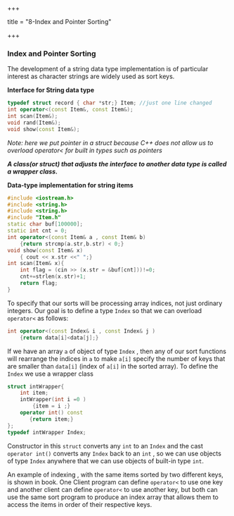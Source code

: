 +++

title = "8-Index and Pointer Sorting"

+++

### Index and Pointer Sorting

The development of a string data type implementation is of particular interest as character strings are widely used as sort keys.

**Interface for String data type**

````c++
typedef struct record { char *str;} Item; //just one line changed
int operator<(const Item&, const Item&);
int scan(Item&);
void rand(Item&);
void show(const Item&);
````

*Note: here we put pointer in a struct because C++ does not allow us to overload operator< for built in types such as pointers*

***A class(or struct) that adjusts the interface to another data type is called a wrapper class.***

**Data-type implementation for string items**

````c++
#include <iostream.h>
#include <string.h>
#include <string.h>
#include "Item.h"
static char buf[100000];
static int cnt = 0;
int operator<(const Item& a , const Item& b)
	{return strcmp(a.str,b.str) < 0;}
void show(const Item& x)
	{ cout << x.str <<" ";}
int scan(Item& x){
    int flag = (cin >> (x.str = &buf[cnt]))!=0;
    cnt+=strlen(x.str)+1;
    return flag;
}
````

To specify that our sorts will be processing array indices, not just ordinary integers. Our goal is to define a type `Index` so that we can overload `operator<` as follows:

````c++
int operator<(const Index& i , const Index& j )
	{return data[i]<data[j];}
````

If we have an array `a` of object of type `Index` , then any of our sort functions will rearrange the indices in `a` to make `a[i]` specify the number of keys that are smaller than `data[i]` (index of `a[i]` in the sorted array). To define the `Index` we use a wrapper class

````c++
struct intWrapper{
    int item;
    intWrapper(int i =0 )
    	{item = i ;}
    operator int() const
 	   {return item;}
};
typedef intWrapper Index;
````

Constructor in this `struct` converts any `int` to an `Index` and the cast ` operator int()`  converts any `Index` back to an `int` , so we can use objects of type `Index` anywhere that we can use objects of built-in type `int`.

An example of indexing , with the same items sorted by two different keys, is shown in book. One Client program can define `operator<` to use one key and another client can define `operator<` to use another key, but both can use the same sort program to produce an index array that allows them to access the items in order of their respective keys.

